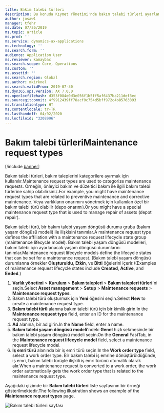 ```yaml
---
title: Bakım talebi türleri
description: Bu konuda Kıymet Yönetimi'nde bakım talebi türleri ayarlama işlemi açıklanmaktadır.
author: josaw1
manager: tfehr
ms.date: 07/26/2019
ms.topic: article
ms.prod: ''
ms.service: dynamics-ax-applications
ms.technology: ''
ms.search.form: ''
audience: Application User
ms.reviewer: kamaybac
ms.search.scope: Core, Operations
ms.custom: ''
ms.assetid: ''
ms.search.region: Global
ms.author: mkirknel
ms.search.validFrom: 2019-07-30
ms.dyn365.ops.version: AX 7.0.0
ms.openlocfilehash: d353f084e0d3e056f1b5ff5af6437ba211def8ec
ms.sourcegitcommit: 4f9912439ff78acf0c754d5bff972c4b85763093
ms.translationtype: HT
ms.contentlocale: tr-TR
ms.lasthandoff: 04/02/2020
ms.locfileid: "3208996"
---
```

# <a name="maintenance-request-types"></a><span data-ttu-id="d7297-103">Bakım talebi türleri</span><span class="sxs-lookup"><span data-stu-id="d7297-103">Maintenance request types</span></span>

[!include [banner](../../includes/banner.md)]

 

<span data-ttu-id="d7297-104">Bakım talebi türleri, bakım taleplerini kategorilere ayırmak için kullanılır.</span><span class="sxs-lookup"><span data-stu-id="d7297-104">Maintenance request types are used to categorize maintenance requests.</span></span> <span data-ttu-id="d7297-105">Örneğin, önleyici bakım ve düzeltici bakım ile ilgili bakım talebi türlerine sahip olabilirsiniz.</span><span class="sxs-lookup"><span data-stu-id="d7297-105">For example, you might have maintenance request types that are related to preventive maintenance and corrective maintenance.</span></span> <span data-ttu-id="d7297-106">Veya varlıkların onarımını yönetmek için kullanılan özel bir bakım talebi türü olabilir (depo onarımı).</span><span class="sxs-lookup"><span data-stu-id="d7297-106">Or you might have a special maintenance request type that is used to manage repair of assets (depot repair).</span></span>

<span data-ttu-id="d7297-107">Bakım talebi türü, bir bakım talebi yaşam döngüsü durumu grubu (bakım yaşam döngüsü modeli) ile ilişkisini tanımlar.</span><span class="sxs-lookup"><span data-stu-id="d7297-107">A maintenance request type defines the affiliation with a maintenance request lifecycle state group (maintenance lifecycle model).</span></span> <span data-ttu-id="d7297-108">Bakım talebi yaşam döngüsü modelleri, bakım talebi için ayarlanacak yaşam döngüsü durumlarını tanımlar.</span><span class="sxs-lookup"><span data-stu-id="d7297-108">Maintenance request lifecycle models define the lifecycle states that can be set for a maintenance request.</span></span> <span data-ttu-id="d7297-109">(Bakım talebi yaşam döngüsü durumlarına örnekler **Oluşturuldu**, **Etkin**, ve **Bitti** öğelerini içerir.)</span><span class="sxs-lookup"><span data-stu-id="d7297-109">(Examples of maintenance request lifecycle states include **Created**, **Active**, and **Ended**.)</span></span>

1. <span data-ttu-id="d7297-110">**Varlık yönetimi** \> **Kurulum** \> **Bakım talepleri** \> **Bakım talepleri türleri**'ni seçin.</span><span class="sxs-lookup"><span data-stu-id="d7297-110">Select **Asset management** \> **Setup** \> **Maintenance requests** \> **Maintenance request types**.</span></span>
2. <span data-ttu-id="d7297-111">Bakım talebi türü oluşturmak için **Yeni** öğesini seçin.</span><span class="sxs-lookup"><span data-stu-id="d7297-111">Select **New** to create a maintenance request type.</span></span>
3. <span data-ttu-id="d7297-112">**Bakım talebi türü** alanına bakım talebi türü için bir kimlik girin.</span><span class="sxs-lookup"><span data-stu-id="d7297-112">In the **Maintenance request type** field, enter an ID for the maintenance request type.</span></span>
4. <span data-ttu-id="d7297-113">**Ad** alanına, bir ad girin.</span><span class="sxs-lookup"><span data-stu-id="d7297-113">In the **Name** field, enter a name.</span></span>
5. <span data-ttu-id="d7297-114">**Bakım talebi yaşam döngüsü modeli**'ndeki **Genel** hızlı sekmesinde bir bakım talebi yaşam döngüsü modeli seçin.</span><span class="sxs-lookup"><span data-stu-id="d7297-114">On the **General** FastTab, in the **Maintenance request lifecycle model** field, select a maintenance request lifecycle model.</span></span>
6. <span data-ttu-id="d7297-115">**İş emri türü** alanında bir iş emri türü seçin.</span><span class="sxs-lookup"><span data-stu-id="d7297-115">In the **Work order type** field, select a work order type.</span></span> <span data-ttu-id="d7297-116">Bir bakım talebi iş emrine dönüştürüldüğünde, iş emri, bakım talebi türüyle ilişkili iş emri türünü otomatik olarak alır.</span><span class="sxs-lookup"><span data-stu-id="d7297-116">When a maintenance request is converted to a work order, the work order automatically gets the work order type that is related to the maintenance request type.</span></span>

<span data-ttu-id="d7297-117">Aşağıdaki çizimde bir **Bakım talebi türleri** liste sayfasının bir örneği gösterilmektedir.</span><span class="sxs-lookup"><span data-stu-id="d7297-117">The following illustration shows an example of the **Maintenance request types** page.</span></span>

![Bakım talebi türleri sayfası](media/07-setup-for-requests.png)
